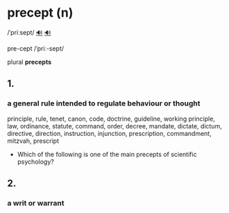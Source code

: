 # precept (n)

/ˈpriːsept/ [🔊](https://www.oxfordlearnersdictionaries.com/media/english/uk_pron/p/pre/prece/precept__gb_1.mp3) [🔊](https://www.oxfordlearnersdictionaries.com/media/english/us_pron/p/pre/prece/precept__us_1.mp3)

pre-cept /ˈpriː-sept/

plural **precepts**

## 1.

### a general rule intended to regulate behaviour or thought

principle, rule, tenet, canon, code, doctrine, guideline, working principle, law, ordinance, statute, command, order, decree, mandate, dictate, dictum, directive, direction, instruction, injunction, prescription, commandment, mitzvah, prescript

- Which of the following is one of the main precepts of scientific psychology?

## 2.

### a writ or warrant